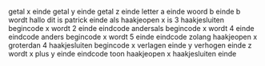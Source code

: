 getal x einde
getal y einde
getal z einde
letter a einde
woord b einde
b wordt hallo dit is patrick einde
als	haakjeopen x is 3 haakjesluiten
begincode
	x wordt 2 einde
eindcode
andersals
begincode
	x wordt 4 einde
eindcode
anders
begincode
	x wordt 5 einde
eindcode
zolang haakjeopen x groterdan 4 haakjesluiten
begincode
	x verlagen einde
	y verhogen einde
	z wordt x plus y einde
eindcode
toon haakjeopen x haakjesluiten einde
